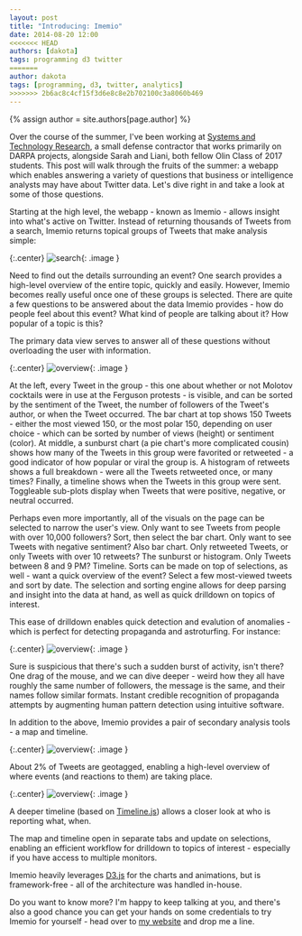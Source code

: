 ```yaml
---
layout: post
title: "Introducing: Imemio"
date: 2014-08-20 12:00
<<<<<<< HEAD
authors: [dakota]
tags: programming d3 twitter
=======
author: dakota
tags: [programming, d3, twitter, analytics]
>>>>>>> 2b6ac8c4cf15f3d6e8c8e2b702100c3a8060b469
---
```


{% assign author = site.authors[page.author] %}

Over the course of the summer, I've been working at [Systems and Technology Research](http://www.stresearch.com), a small defense contractor that works primarily on DARPA projects, alongside Sarah and Liani, both fellow Olin Class of 2017 students. This post will walk through the fruits of the summer: a webapp which enables answering a variety of questions that business or intelligence analysts may have about Twitter data. Let's dive right in and take a look at some of those questions.

Starting at the high level, the webapp - known as Imemio - allows insight into what's active on Twitter. Instead of returning thousands of Tweets from a search, Imemio returns topical groups of Tweets that make analysis simple:

{:.center}
![search]({{site.url}}/assets/ferguson_search.png){: .image }

Need to find out the details surrounding an event? One search provides a high-level overview of the entire topic, quickly and easily. However, Imemio becomes really useful once one of these groups is selected. There are quite a few questions to be answered about the data Imemio provides - how do people feel about this event? What kind of people are talking about it? How popular of a topic is this?

The primary data view serves to answer all of these questions without overloading the user with information.

{:.center}
![overview]({{site.url}}/assets/ferguson-overview.png){: .image }

At the left, every Tweet in the group - this one about whether or not Molotov cocktails were in use at the Ferguson protests - is visible, and can be sorted by the sentiment of the Tweet, the number of followers of the Tweet's author, or when the Tweet occurred. The bar chart at top shows 150 Tweets - either the most viewed 150, or the most polar 150, depending on user choice - which can be sorted by number of views (height) or sentiment (color). At middle, a sunburst chart (a pie chart's more complicated cousin) shows how many of the Tweets in this group were favorited or retweeted - a good indicator of how popular or viral the group is. A histogram of retweets shows a full breakdown - were all the Tweets retweeted once, or many times? Finally, a timeline shows when the Tweets in this group were sent. Toggleable sub-plots display when Tweets that were positive, negative, or neutral occurred.

Perhaps even more importantly, all of the visuals on the page can be selected to narrow the user's view. Only want to see Tweets from people with over 10,000 followers? Sort, then select the bar chart. Only want to see Tweets with negative sentiment? Also bar chart. Only retweeted Tweets, or only Tweets with over 10 retweets? The sunburst or histogram. Only Tweets between 8 and 9 PM? Timeline. Sorts can be made on top of selections, as well - want a quick overview of the event? Select a few most-viewed tweets and sort by date. The selection and sorting engine allows for deep parsing and insight into the data at hand, as well as quick drilldown on topics of interest.

This ease of drilldown enables quick detection and evalution of anomalies - which is perfect for detecting propaganda and astroturfing. For instance:

{:.center}
![overview]({{site.url}}/assets/PropagandaAttempt.png){: .image }

Sure is suspicious that there's such a sudden burst of activity, isn't there? One drag of the mouse, and we can dive deeper - weird how they all have roughly the same number of followers, the message is the same, and their names follow similar formats. Instant credible recognition of propaganda attempts by augmenting human pattern detection using intuitive software.

In addition to the above, Imemio provides a pair of secondary analysis tools - a map and timeline.

{:.center}
![overview]({{site.url}}/assets/WarsiMapBubble.png){: .image }

About 2% of Tweets are geotagged, enabling a high-level overview of where events (and reactions to them) are taking place.

{:.center}
![overview]({{site.url}}/assets/ParisProtestTimelineB.png){: .image }

A deeper timeline (based on [Timeline.js](http://timeline.knightlab.com/)) allows a closer look at who is reporting what, when.

The map and timeline open in separate tabs and update on selections, enabling an efficient workflow for drilldown to topics of interest - especially if you have access to multiple monitors.

Imemio heavily leverages [D3.js](http://d3js.org/) for the charts and animations, but is framework-free - all of the architecture was handled in-house.

Do you want to know more? I'm happy to keep talking at you, and there's also a good chance you can get your hands on some credentials to try Imemio for yourself - head over to [my website]({{author.web}}) and drop me a line.

